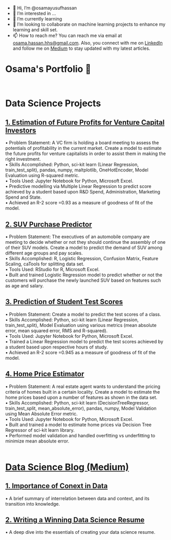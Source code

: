 - 👋 Hi, I’m @osamayusufhassan
- 👀 I’m interested in ...
- 🌱 I’m currently learning 
- 💞️ I’m looking to collaborate on machine learning projects to enhance my learning and skill set.
- 📫 How to reach me? You can reach me via email at osama.hassan.hhs@gmail.com. Also, you connect with me on [LinkedIn](https://linkedin.com/in/osamayusufhassan) and follow me on [Medium](osamayusufhassan.medium.com) to stay updated with my latest articles. 

# Osama's Portfolio  👋 <br /> <br />
# Data Science Projects
## [1. Estimation of Future Profits for Venture Capital Investors](https://github.com/osamayusufhassan/VC_profit_estimator_multiple_linear_regression)
• Problem Statement: A VC firm is holding a board meeting to assess the potentials of profitability in the current market. Create a model to estimate the future profits for venture capitalists in order to assist them in making the right investment.<br />
•	Skills Accomplished: Python, sci-kit learn (Linear Regression, train_test_split), pandas, numpy, maltplotlib, OneHotEncoder, Model Evaluation using R-squared metric.<br />
•	Tools Used: Jupyter Notebook for Python, Microsoft Excel.<br />
• Predictive modelling via Multiple Linear Regression to predict score achieved by a student based upon R&D Spend, Administration, Marketing Spend and State.<br />
•	Achieved an R-2 score =0.93 as a measure of goodness of fit of the model.
<br />
## [2. SUV Purchase Predictor](https://github.com/osamayusufhassan/SUV-purchase-prediction-logistic-regression)
• Problem Statement: The executives of an automobile company are meeting to decide whether or not they should continue the assembly of one of their SUV models. Create a model to predict the demand of SUV among  different age groups and pay scales.<br />
•	Skills Accomplished: R, Logistic Regression, Confusion Matrix, Feature Scaling, caTools for splitting data set.<br />
•	Tools Used: RStudio for R, Microsoft Excel.<br />
•	Built and trained Logistic Regression model to predict whether or not the customers will purchase the newly launched SUV based on features such as age and salary.<br />
## [3. Prediction of Student Test Scores](https://github.com/osamayusufhassan/Linear-Regression-hours-vs-scores)
• Problem Statement: Create a model to predict the test scores of a class.<br />
•	Skills Accomplished: Python, sci-kit learn (Linear Regression, train_test_split), Model Evaluation using various metrics (mean absolute error, mean squared error, RMS and R-squared).<br />
•	Tools Used: Jupyter Notebook for Python, Microsoft Excel.<br />
• Trained a Linear Regression model to predict the test scores achieved by a student based upon respective hours of study.<br />
•	Achieved an R-2 score =0.945 as a measure of goodness of fit of the model.
<br />
## [4. Home Price Estimator](https://github.com/osamayusufhassan/Decision_tree_regressor_price_predictor)
• Problem Statement: A real estate agent wants to understand the pricing criteria of homes built in a certain locality. Create a model to estimate the home prices based upon a number of features as shown in the data set.<br />
•	Skills Accomplished: Python, sci-kit learn (DecisionTreeRegressor, train_test_split, mean_absolute_error), pandas, numpy, Model Validation using Mean Absolute Error metric.<br />
•	Tools Used: Jupyter Notebook for Python, Microsoft Excel.<br />
• Built and trained a model to estimate home prices via Decision Tree Regressor of sci-kit learn library.<br />
• Performed model validation and handled overfitting vs underfitting to minimize mean absolute error.<br />
<br />


# [Data Science Blog (Medium)](https://osamayusufhassan.medium.com/)
## [1. Importance of Conext in Data](https://osamayusufhassan.medium.com/importance-of-context-in-data-18d438822ffc)
• A brief summary of interrelation between data and context, and its transition into knowledge.
## [2. Writing a Winning Data Science Resume](https://osamayusufhassan.medium.com/data-science-resume-dos-and-don-t-f32e308b7e8c)
• A deep dive into the essentials of creating your data science resume.


<!---
osamayusufhassan/osamayusufhassan is a ✨ special ✨ repository because its `README.md` (this file) appears on your GitHub profile.
You can click the Preview link to take a look at your changes.
--->
